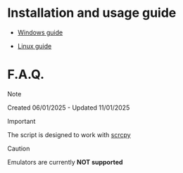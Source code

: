 # Installation and usage guide

* [Windows guide](https://github.com/maikuITA/WolvesvilleADBOT/blob/main/guides/windows.md)

* [Linux guide](https://github.com/maikuITA/WolvesvilleADBOT/blob/main/guides/linux.md)

# F.A.Q.
> [!NOTE]
> Created 06/01/2025 - Updated 11/01/2025

> [!IMPORTANT]
> The script is designed to work with [scrcpy](https://github.com/Genymobile/scrcpy)

> [!CAUTION]
> Emulators are currently **NOT supported**